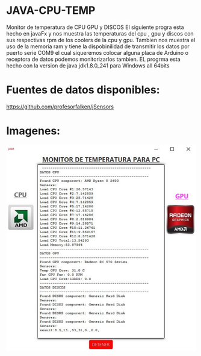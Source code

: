 # JAVA-CPU-TEMP
Monitor de temperatura de CPU GPU y DISCOS
El siguiente progra esta hecho en javaFx y nos muestra las temperaturas del cpu , gpu y discos con sus respectivas rpm de los coolers de la cpu y gpu.
Tambien nos muestra el uso de la memoria ram  y tiene la dispobinilidad de transmitir los datos por puerto serie COM9 el cual siqueremos colocar alguna placa de Arduino o receptora de datos podemos monitorizarlos tambien.
EL progrma esta hecho con la version de java jdk1.8.0_241 para Windows all 64bits
# Fuentes de datos disponibles:
https://github.com/profesorfalken/jSensors
# Imagenes:
![java_fx](java_fx.JPG)
